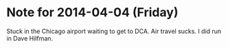 # Note for 2014-04-04 (Friday)

Stuck in the Chicago airport waiting to get to DCA. Air travel sucks. I did run in Dave Hilfman.
